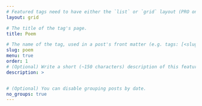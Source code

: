 ```yaml
---
# Featured tags need to have either the `list` or `grid` layout (PRO only).
layout: grid

# The title of the tag's page.
title: Poem

# The name of the tag, used in a post's front matter (e.g. tags: [<slug>]).
slug: poem
menu: true
order: 1
# (Optional) Write a short (~150 characters) description of this featured tag.
description: >


# (Optional) You can disable grouping posts by date.
no_groups: true
---
```

